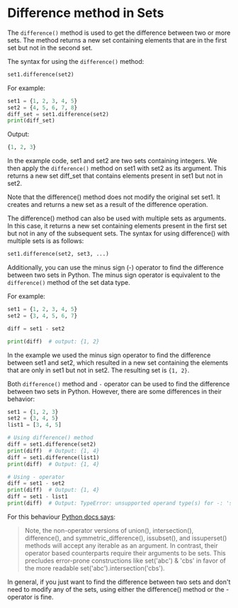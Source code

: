 # Difference method in Sets

The `difference()` method is used to get the difference between two or more sets. The method returns a new set containing elements that are in the first set but not in the second set.

The syntax for using the `difference()` method:

```python
set1.difference(set2)
```

For example:

```python
set1 = {1, 2, 3, 4, 5}
set2 = {4, 5, 6, 7, 8}
diff_set = set1.difference(set2)
print(diff_set)
```

Output:

```python
{1, 2, 3}
```

In the example code, set1 and set2 are two sets containing integers. We then apply the `difference()` method on set1 with set2 as its argument. This returns a new set diff_set that contains elements present in set1 but not in set2.

Note that the difference() method does not modify the original set set1. It creates and returns a new set as a result of the difference operation.

The difference() method can also be used with multiple sets as arguments. In this case, it returns a new set containing elements present in the first set but not in any of the subsequent sets. The syntax for using difference() with multiple sets is as follows:

```python
set1.difference(set2, set3, ...)
```

Additionally, you can use the minus sign (-) operator to find the difference between two sets in Python. The minus sign operator is equivalent to the `difference()` method of the set data type.

For example:

```python
set1 = {1, 2, 3, 4, 5}
set2 = {3, 4, 5, 6, 7}

diff = set1 - set2

print(diff)  # output: {1, 2}
```

In the example we used the minus sign operator to find the difference between set1 and set2, which resulted in a new set containing the elements that are only in set1 but not in set2. The resulting set is `{1, 2}`.

Both `difference()` method and `-` operator can be used to find the difference between two sets in Python. However, there are some differences in their behavior:

```python
set1 = {1, 2, 3}
set2 = {3, 4, 5}
list1 = [3, 4, 5]

# Using difference() method
diff = set1.difference(set2)
print(diff)  # Output: {1, 4}
diff = set1.difference(list1)
print(diff)  # Output: {1, 4}

# Using - operator
diff = set1 - set2
print(diff)  # Output: {1, 4}
diff = set1 - list1
print(diff)  # Output: TypeError: unsupported operand type(s) for -: 'set' and 'list'
```

For this behaviour [Python docs says](https://docs.python.org/2/library/stdtypes.html#set-types-set-frozenset):
> Note, the non-operator versions of union(), intersection(), difference(), and symmetric_difference(), issubset(), and issuperset() methods will accept any iterable as an argument. In contrast, their operator based counterparts require their arguments to be sets. This precludes error-prone constructions like set('abc') & 'cbs' in favor of the more readable set('abc').intersection('cbs').

In general, if you just want to find the difference between two sets and don't need to modify any of the sets, using either the difference() method or the - operator is fine.
